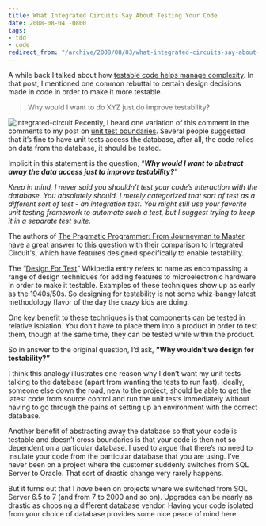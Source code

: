 ```yaml
---
title: What Integrated Circuits Say About Testing Your Code
date: 2008-08-04 -0800
tags:
- tdd
- code
redirect_from: "/archive/2008/08/03/what-integrated-circuits-say-about-testing-your-code.aspx/"
---
```


A while back I talked about how [testable code helps manage
complexity](https://haacked.com/archive/2007/11/14/writing-testable-code-is-about-managing-complexity.aspx "Testable code manages complexity").
In that post, I mentioned one common rebuttal to certain design
decisions made in code in order to make it more testable.

> Why would I want to do XYZ just do improve testability?

![integrated-circuit](https://haacked.com/images/haacked_com/WindowsLiveWriter/DesignForTestability_12B08/integrated-circuit_3.png "integrated-circuit")
Recently, I heard one variation of this comment in the comments to my
post on [unit test
boundaries](https://haacked.com/archive/2008/07/22/unit-test-boundaries.aspx "Unit Test Boundaries").
Several people suggested that it’s fine to have unit tests access the
database, after all, the code relies on data from the database, it
should be tested.

Implicit in this statement is the question, “***Why would I want to
abstract away the data access just to improve testability?**”*

*Keep in mind, I never said you shouldn’t test your code’s interaction
with the database. You absolutely should. I merely categorized that sort
of test as a different sort of test - an integration test. You might
still use your favorite unit testing framework to automate such a test,
but I suggest trying to keep it in a separate test suite.*

The authors of [The Pragmatic Programmer: From Journeyman to
Master](http://www.amazon.com/gp/product/020161622X?ie=UTF8&tag=youvebeenhaac-20&linkCode=as2&camp=1789&creative=9325&creativeASIN=020161622X)
have a great answer to this question with their comparison to Integrated
Circuit's, which have features designed specifically to enable
testability.

The “[Design For
Test](http://en.wikipedia.org/wiki/Design_For_Test "Design for Test on Wikipedia")”
Wikipedia entry refers to name as encompassing a range of design
techniques for adding features to microelectronic hardware in order to
make it testable. Examples of these techniques show up as early as the
1940s/50s. So designing for testability is not some whiz-bangy latest
methodology flavor of the day the crazy kids are doing.

One key benefit to these techniques is that components can be tested in
relative isolation. You don’t have to place them into a product in order
to test them, though at the same time, they can be tested while within
the product.

So in answer to the original question, I’d ask, **“Why wouldn’t we
design for testability?”**

I think this analogy illustrates one reason why I don’t want my unit
tests talking to the database (apart from wanting the tests to run
fast). Ideally, someone else down the road, new to the project, should
be able to get the latest code from source control and run the unit
tests immediately without having to go through the pains of setting up
an environment with the correct database.

Another benefit of abstracting away the database so that your code is
testable and doesn’t cross boundaries is that your code is then not so
dependent on a particular database. I used to argue that there’s no need
to insulate your code from the particular database that you are using.
I’ve never been on a project where the customer suddenly switches from
SQL Server to Oracle. That sort of drastic change very rarely happens.

But it turns out that I *have* been on projects where we switched from
SQL Server 6.5 to 7 (and from 7 to 2000 and so on). Upgrades can be
nearly as drastic as choosing a different database vendor. Having your
code isolated from your choice of database provides some nice peace of
mind here.

